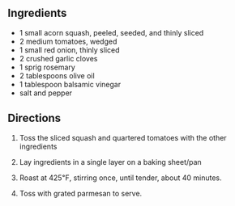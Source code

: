 <div id="wikitext">

<span id="ingredients"></span>

Ingredients
-----------

-   1 small acorn squash, peeled, seeded, and thinly sliced
-   2 medium tomatoes, wedged
-   1 small red onion, thinly sliced
-   2 crushed garlic cloves
-   1 sprig rosemary
-   2 tablespoons olive oil
-   1 tablespoon balsamic vinegar
-   salt and pepper

<span id="directions"></span>

Directions
----------

1.  Toss the sliced squash and quartered tomatoes with the other
    ingredients
    <div class="vspace">

    </div>

2.  Lay ingredients in a single layer on a baking sheet/pan
    <div class="vspace">

    </div>

3.  Roast at 425℉, stirring once, until tender, about 40 minutes.
    <div class="vspace">

    </div>

4.  Toss with grated parmesan to serve.

<div class="vspace">

</div>

<div style="display: none;">

Summary:roasting squash and tomatoes together makes a really wonderful
flavour Parent:(Recipes.)<span
class="wikiword">[SideDishes](http://wiki.tamouse.org?n=Recipes.SideDishes?action=print)</span>
includeme:[Recipes.SideDishes](http://wiki.tamouse.org?n=Recipes.SideDishes?action=print)
Source: Food Network Magazine, October 2012
Categories:[Recipes](http://wiki.tamouse.org?n=Category.Recipes),[SideDish](http://wiki.tamouse.org?n=Category.SideDish)
Tags: acorn squash, tomatoes

</div>

</div>
